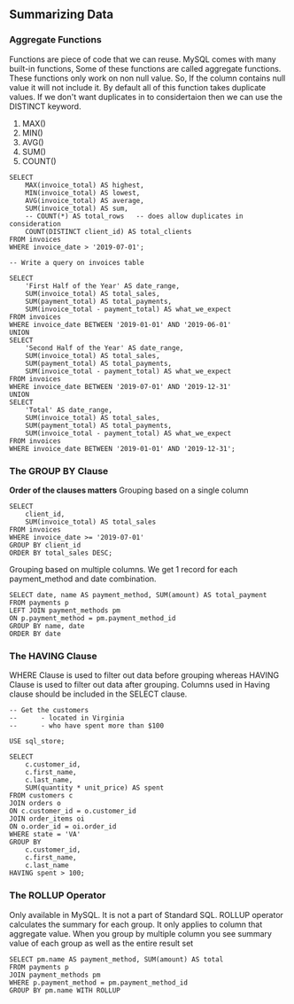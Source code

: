 ## **Summarizing Data**
### Aggregate Functions
Functions are piece of code that we can reuse. MySQL comes with many built-in functions, Some of these functions are called aggregate functions. These functions only work on non null value. So, If the column contains null value it will not include it. By default all of this function takes duplicate values. If we don't want duplicates in to considertaion then we can use the DISTINCT keyword.
1. MAX()
2. MIN()
3. AVG()
4. SUM()
5. COUNT()  
```
SELECT
	MAX(invoice_total) AS highest,
    MIN(invoice_total) AS lowest,
    AVG(invoice_total) AS average,
    SUM(invoice_total) AS sum,
    -- COUNT(*) AS total_rows	-- does allow duplicates in consideration
    COUNT(DISTINCT client_id) AS total_clients
FROM invoices
WHERE invoice_date > '2019-07-01';
```

```
-- Write a query on invoices table

SELECT
	'First Half of the Year' AS date_range,
	SUM(invoice_total) AS total_sales,
    SUM(payment_total) AS total_payments,
    SUM(invoice_total - payment_total) AS what_we_expect
FROM invoices
WHERE invoice_date BETWEEN '2019-01-01' AND '2019-06-01'
UNION
SELECT
	'Second Half of the Year' AS date_range,
	SUM(invoice_total) AS total_sales,
    SUM(payment_total) AS total_payments,
    SUM(invoice_total - payment_total) AS what_we_expect
FROM invoices
WHERE invoice_date BETWEEN '2019-07-01' AND '2019-12-31'
UNION
SELECT
	'Total' AS date_range,
	SUM(invoice_total) AS total_sales,
    SUM(payment_total) AS total_payments,
    SUM(invoice_total - payment_total) AS what_we_expect
FROM invoices
WHERE invoice_date BETWEEN '2019-01-01' AND '2019-12-31';
```

### The GROUP BY Clause
**Order of the clauses matters**
Grouping based on a single column
```
SELECT 
	client_id,
    SUM(invoice_total) AS total_sales
FROM invoices
WHERE invoice_date >= '2019-07-01'
GROUP BY client_id
ORDER BY total_sales DESC;
```

Grouping based on multiple columns. We get 1 record for each payment_method and date combination.

```
SELECT date, name AS payment_method, SUM(amount) AS total_payment
FROM payments p
LEFT JOIN payment_methods pm
ON p.payment_method = pm.payment_method_id
GROUP BY name, date
ORDER BY date
```

### The HAVING Clause
WHERE Clause is used to filter out data before grouping whereas
HAVING Clause is used to filter out data after grouping. Columns used in Having clause should be included in the SELECT clause.
```
-- Get the customers 
-- 		- located in Virginia
-- 		- who have spent more than $100

USE sql_store;

SELECT 
	c.customer_id,
    c.first_name,
    c.last_name,
    SUM(quantity * unit_price) AS spent
FROM customers c
JOIN orders o
ON c.customer_id = o.customer_id
JOIN order_items oi
ON o.order_id = oi.order_id
WHERE state = 'VA'
GROUP BY 
	c.customer_id,
    c.first_name,
    c.last_name
HAVING spent > 100;
```

### The ROLLUP Operator
Only available in MySQL. It is not a part of Standard SQL. ROLLUP operator calculates the summary for each group. It only applies to column that aggregate value.
When you group by multiple column you see summary value of each group as well as the entire result set
```
SELECT pm.name AS payment_method, SUM(amount) AS total
FROM payments p
JOIN payment_methods pm
WHERE p.payment_method = pm.payment_method_id
GROUP BY pm.name WITH ROLLUP
````